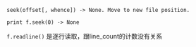 ` seek(offset[, whence]) -> None. Move to new file position. `

`print f.seek(0) -> None `

` f.readline() ` 是逐行读取，跟line_count的计数没有关系